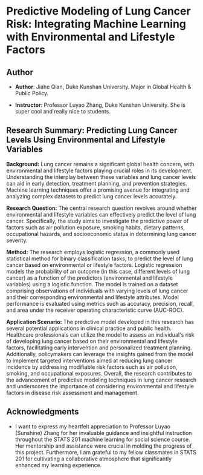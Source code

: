 # Predictive Modeling of Lung Cancer Risk: Integrating Machine Learning with Environmental and Lifestyle Factors

## Author
- **Author**: Jiahe Qian, Duke Kunshan University. Major in Global Health & Public Policy.

- **Instructor**: Professor Luyao Zhang, Duke Kunshan University. She is super cool and really nice to students.

## Research Summary: Predicting Lung Cancer Levels Using Environmental and Lifestyle Variables

**Background:**
Lung cancer remains a significant global health concern, with environmental and lifestyle factors playing crucial roles in its development. Understanding the interplay between these variables and lung cancer levels can aid in early detection, treatment planning, and prevention strategies. Machine learning techniques offer a promising avenue for integrating and analyzing complex datasets to predict lung cancer levels accurately.

**Research Question:**
The central research question revolves around whether environmental and lifestyle variables can effectively predict the level of lung cancer. Specifically, the study aims to investigate the predictive power of factors such as air pollution exposure, smoking habits, dietary patterns, occupational hazards, and socioeconomic status in determining lung cancer severity. 

**Method:**
The research employs logistic regression, a commonly used statistical method for binary classification tasks, to predict the level of lung cancer based on environmental or lifestyle factors. Logistic regression models the probability of an outcome (in this case, different levels of lung cancer) as a function of the predictors (environmental and lifestyle variables) using a logistic function. The model is trained on a dataset comprising observations of individuals with varying levels of lung cancer and their corresponding environmental and lifestyle attributes. Model performance is evaluated using metrics such as accuracy, precision, recall, and area under the receiver operating characteristic curve (AUC-ROC).

**Application Scenario:**
The predictive model developed in this research has several potential applications in clinical practice and public health. Healthcare professionals can utilize the model to assess an individual's risk of developing lung cancer based on their environmental and lifestyle factors, facilitating early intervention and personalized treatment planning. Additionally, policymakers can leverage the insights gained from the model to implement targeted interventions aimed at reducing lung cancer incidence by addressing modifiable risk factors such as air pollution, smoking, and occupational exposures. Overall, the research contributes to the advancement of predictive modeling techniques in lung cancer research and underscores the importance of considering environmental and lifestyle factors in disease risk assessment and management.
## Acknowledgments
- I want to express my heartfelt appreciation to Professor Luyao (Sunshine) Zhang for her invaluable guidance and insightful instruction throughout the STATS 201 machine learning for social science course. Her mentorship and assistance were crucial in molding the progress of this project. Furthermore, I am grateful to my fellow classmates in STATS 201 for cultivating a collaborative atmosphere that significantly enhanced my learning experience.
